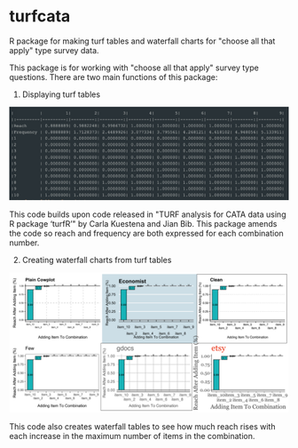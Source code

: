# turfcata
R package for making turf tables and waterfall charts for "choose all that apply" type survey data.

This package is for working with "choose all that apply" survey type questions. There are two main functions of this package:

1) Displaying turf tables

![turf table example](turftable.png?raw=true)


This code builds upon code released in "TURF analysis for CATA data using R package ‘turfR’" by Carla Kuestena and Jian Bib. This package amends the code so reach and frequency are both expressed for each combination number.

2) Creating waterfall charts from turf tables

![waterfall example](waterfall.png?raw=true)

This code also creates waterfall tables to see how much reach rises with each increase in the maximum number of items in the combination.
